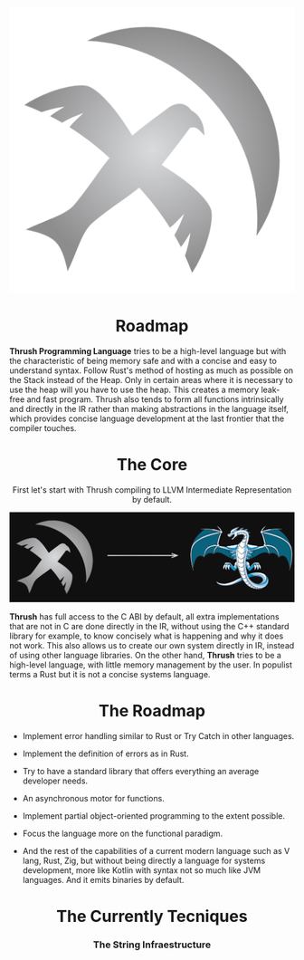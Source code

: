 <p align="center">
  <img src= "https://github.com/Thrush-Lang/.github/blob/main/assets/Thrush.png" alt= "logo" style= "width: 2hv; height: 2hv;"> </img>
</p>

<h1 align="center">Roadmap</h1> 

**Thrush Programming Language** tries to be a high-level language but with the characteristic of being memory safe and with a concise and easy to understand syntax. Follow Rust's method of hosting as much as possible on the Stack instead of the Heap. Only in certain areas where it is necessary to use the heap will you have to use the heap. This creates a memory leak-free and fast program. Thrush also tends to form all functions intrinsically and directly in the IR rather than making abstractions in the language itself, which provides concise language development at the last frontier that the compiler touches.

<h1 align="center">The Core</h1>

<p align="center">First let's start with Thrush compiling to LLVM Intermediate Representation by default.</p> 

<p align="center">
  <img src= "https://github.com/Thrush-Lang/Roadmap/blob/master/assets/llvm.png" alt= "llvm" style= "width: 1hv; height: 1hv;"> </img>
</p>

**Thrush** has full access to the C ABI by default, all extra implementations that are not in C are done directly in the IR, without using the C++ standard library for example, to know concisely what is happening and why it does not work. This also allows us to create our own system directly in IR, instead of using other language libraries. 
On the other hand, **Thrush** tries to be a high-level language, with little memory management by the user. In populist terms a Rust but it is not a concise systems language.

<h1 align="center">The Roadmap</h1>

- Implement error handling similar to Rust or Try Catch in other languages. 

- Implement the definition of errors as in Rust.

- Try to have a standard library that offers everything an average developer needs. 

- An asynchronous motor for functions.

- Implement partial object-oriented programming to the extent possible.

- Focus the language more on the functional paradigm.

- And the rest of the capabilities of a current modern language such as V lang, Rust, Zig, but without being directly a language for systems development, more like Kotlin with syntax not so much like JVM languages. And it emits binaries by default.

<h1 align="center">The Currently Tecniques</h1>

<h3 align="center">The String Infraestructure</h1>

  
